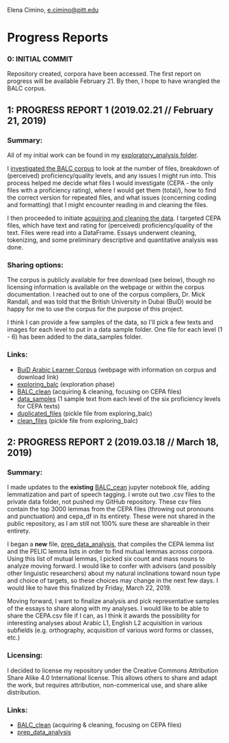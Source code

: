 Elena Cimino, e.cimino@pitt.edu

# Progress Reports

### 0: INITIAL COMMIT
Repository created, corpora have been accessed. The first report on progress will be available February 21. By then, I hope to have wrangled the BALC corpus.

## 1: PROGRESS REPORT 1 (2019.02.21 // February 21, 2019)
### Summary:
All of my initial work can be found in my [exploratory_analysis folder](https://github.com/Data-Science-for-Linguists-2019/ESL-Article-Acquisition/tree/master/exploratory-analysis).

I [investigated the BALC corpus](https://github.com/Data-Science-for-Linguists-2019/ESL-Article-Acquisition/blob/master/exploratory-analysis/exploring_balc.ipynb) to look at the number of files, breakdown of (perceived) proficiency/quality levels, and any issues I might run into. This process helped me decide what files I would investigate (CEPA - the only files with a proficiency rating), where I would get them (total/), how to find the correct version for repeated files, and what issues (concerning coding and formatting) that I might encounter reading in and cleaning the files.

I then proceeded to initiate [acquiring and cleaning the data](https://github.com/Data-Science-for-Linguists-2019/ESL-Article-Acquisition/blob/master/exploratory-analysis/BALC_clean.ipynb). I targeted CEPA files, which have text and rating for (perceived) proficiency/quality of the text. Files were read into a DataFrame. Essays underwent cleaning, tokenizing, and some preliminary descriptive and quantitative analysis was done.

### Sharing options:
The corpus is publicly available for free download (see below), though no licensing information is available on the webpage or within the corpus documentation. I reached out to one of the corpus compilers, Dr. Mick Randall, and was told that the British University in Dubai (BuiD) would be happy for me to use the corpus for the purpose of this project.

I think I can provide a few samples of the data, so I'll pick a few texts and images for each level to put in a data sample folder. One file for each level (1 - 6) has been added to the data_samples folder.

### Links:
- [BuiD Arabic Learner Corpus](http://www.buid.ac.ae/balc) (webpage with information on corpus and download link)
- [exploring_balc](https://github.com/Data-Science-for-Linguists-2019/ESL-Article-Acquisition/blob/master/exploratory-analysis/exploring_balc.ipynb) (exploration phase)
- [BALC_clean](https://github.com/Data-Science-for-Linguists-2019/ESL-Article-Acquisition/blob/master/exploratory-analysis/BALC_clean.ipynb) (acquiring & cleaning, focusing on CEPA files)
- [data_samples](https://github.com/Data-Science-for-Linguists-2019/ESL-Article-Acquisition/tree/master/data_samples) (1 sample text from each level of the six proficiency levels for CEPA texts)
- [duplicated_files](https://github.com/Data-Science-for-Linguists-2019/ESL-Article-Acquisition/blob/master/exploratory-analysis/duplicated_files.pickle) (pickle file from exploring_balc)
- [clean_files](https://github.com/Data-Science-for-Linguists-2019/ESL-Article-Acquisition/blob/master/exploratory-analysis/clean_files.pickle) (pickle file from exploring_balc)

## 2: PROGRESS REPORT 2 (2019.03.18 // March 18, 2019)
### Summary:
I made updates to the __existing__ [BALC_cean](https://github.com/Data-Science-for-Linguists-2019/ESL-Article-Acquisition/blob/master/exploratory-analysis/BALC_clean.ipynb) jupyter notebook file, adding lemmatization and part of speech tagging. I  wrote out two .csv files to the private data folder, not pushed my GitHub repository. These csv files contain the top 3000 lemmas from the CEPA files (throwing out pronouns and punctuation) and cepa_df in its entirety. These were not shared in the public repository, as I am still not 100% sure these are shareable in their entirety.

I began a __new__ file, [prep_data_analysis](https://github.com/Data-Science-for-Linguists-2019/ESL-Article-Acquisition/blob/master/exploratory-analysis/prep_data_analysis.ipynb), that compiles the CEPA lemma list and the PELIC lemma lists in order to find mutual lemmas across corpora. Using this list of mutual lemmas, I picked six count and mass nouns to analyze moving forward. I would like to confer with advisors (and possibly other linguistic researchers) about my natural inclinations toward noun type and choice of targets, so these choices may change in the next few days. I would like to have this finalized by Friday, March 22, 2019.

Moving forward, I want to finalize analysis and pick representative samples of the essays to share along with my analyses. I would like to be able to share the CEPA.csv file if I can, as I think it awards the possibility for interesting analyses about Arabic L1, English L2 acquisition in various subfields (e.g. orthography, acquisition of various word forms or classes, etc.)

### Licensing:
I decided to license my repository under the Creative Commons Attribution Share Alike 4.0 International license. This allows others to share and adapt the work, but requires attribution, non-commerical use, and share alike distribution.

### Links:
- [BALC_clean](https://github.com/Data-Science-for-Linguists-2019/ESL-Article-Acquisition/blob/master/exploratory-analysis/BALC_clean.ipynb) (acquiring & cleaning, focusing on CEPA files)
- [prep_data_analysis](https://github.com/Data-Science-for-Linguists-2019/ESL-Article-Acquisition/blob/master/exploratory-analysis/prep_data_analysis.ipynb)
